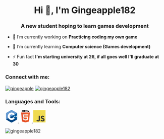 <h1 align="center">Hi 👋, I'm Gingeapple182</h1>
<h3 align="center">A new student hoping to learn games development</h3>

- 🔭 I’m currently working on **Practicing coding my own game**

- 🌱 I’m currently learning **Computer science (Games development)**

- ⚡ Fun fact **I'm starting university at 26, if all goes well I'll graduate at 30**

<h3 align="left">Connect with me:</h3>
<p align="left">
<a href="https://twitter.com/gingeapple" target="blank"><img align="center" src="https://raw.githubusercontent.com/rahuldkjain/github-profile-readme-generator/master/src/images/icons/Social/twitter.svg" alt="gingeapple" height="30" width="40" /></a>
<a href="https://www.youtube.com/c/gingeapple182" target="blank"><img align="center" src="https://raw.githubusercontent.com/rahuldkjain/github-profile-readme-generator/master/src/images/icons/Social/youtube.svg" alt="gingeapple182" height="30" width="40" /></a>
</p>

<h3 align="left">Languages and Tools:</h3>
<p align="left"> <a href="https://www.w3schools.com/cpp/" target="_blank" rel="noreferrer"> <img src="https://raw.githubusercontent.com/devicons/devicon/master/icons/cplusplus/cplusplus-original.svg" alt="cplusplus" width="40" height="40"/> </a> <a href="https://www.w3.org/html/" target="_blank" rel="noreferrer"> <img src="https://raw.githubusercontent.com/devicons/devicon/master/icons/html5/html5-original-wordmark.svg" alt="html5" width="40" height="40"/> </a> <a href="https://developer.mozilla.org/en-US/docs/Web/JavaScript" target="_blank" rel="noreferrer"> <img src="https://raw.githubusercontent.com/devicons/devicon/master/icons/javascript/javascript-original.svg" alt="javascript" width="40" height="40"/> </a> </p>

<p><img align="center" src="https://github-readme-streak-stats.herokuapp.com/?user=gingeapple182&" alt="gingeapple182" /></p>

